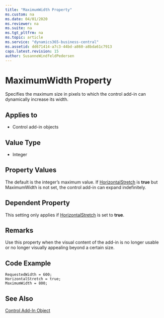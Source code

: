 ```yaml
---
title: "MaximumWidth Property"
ms.custom: na
ms.date: 04/01/2020
ms.reviewer: na
ms.suite: na
ms.tgt_pltfrm: na
ms.topic: article
ms.service: "dynamics365-business-central"
ms.assetid: dd671414-a7c3-44bd-a860-a8bda61c7913
caps.latest.revision: 15
author: SusanneWindfeldPedersen
---
```


 

# MaximumWidth Property

Specifies the maximum size in pixels to which the control add-in can dynamically increase its width.

## Applies to 
- Control add-in objects 
  
## Value Type 
  
-   Integer 

## Property Values
The default is the integer’s maximum value. If [HorizontalStretch](devenv-horizontalstretch-property.md) is **true** but MaximumWidth is not set, the control add-in can expand indefinitely.

## Dependent Property
This setting only applies if [HorizontalStretch](devenv-horizontalstretch-property.md) is set to **true**.

## Remarks
Use this property when the visual content of the add-in is no longer usable or no longer visually appealing beyond a certain size.
  
## Code Example 
```
RequestedWidth = 600;
HorizontalStretch = true;
MaximumWidth = 800;
```

## See Also  
[Control Add-In Object](../devenv-control-addin-object.md)   
 